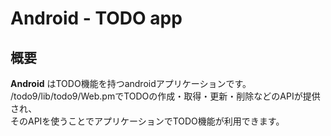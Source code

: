 Android - TODO app
============================

概要
---------
**Android** はTODO機能を持つandroidアプリケーションです。  
/todo9/lib/todo9/Web.pmでTODOの作成・取得・更新・削除などのAPIが提供され、  
そのAPIを使うことでアプリケーションでTODO機能が利用できます。